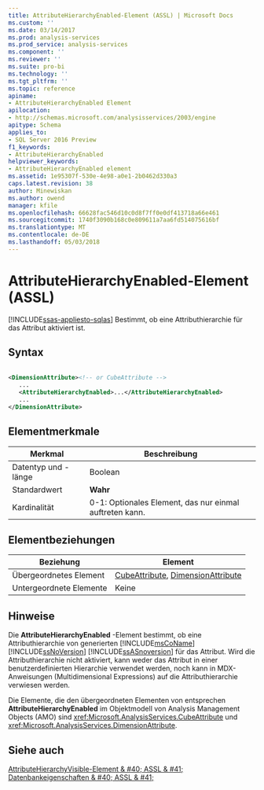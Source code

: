 ```yaml
---
title: AttributeHierarchyEnabled-Element (ASSL) | Microsoft Docs
ms.custom: ''
ms.date: 03/14/2017
ms.prod: analysis-services
ms.prod_service: analysis-services
ms.component: ''
ms.reviewer: ''
ms.suite: pro-bi
ms.technology: ''
ms.tgt_pltfrm: ''
ms.topic: reference
apiname:
- AttributeHierarchyEnabled Element
apilocation:
- http://schemas.microsoft.com/analysisservices/2003/engine
apitype: Schema
applies_to:
- SQL Server 2016 Preview
f1_keywords:
- AttributeHierarchyEnabled
helpviewer_keywords:
- AttributeHierarchyEnabled element
ms.assetid: 1e95307f-530e-4e98-a0e1-2b0462d330a3
caps.latest.revision: 38
author: Minewiskan
ms.author: owend
manager: kfile
ms.openlocfilehash: 66628fac546d10c0d8f7ff0e0df413718a66e461
ms.sourcegitcommit: 1740f3090b168c0e809611a7aa6fd514075616bf
ms.translationtype: MT
ms.contentlocale: de-DE
ms.lasthandoff: 05/03/2018
---
```

# <a name="attributehierarchyenabled-element-assl"></a>AttributeHierarchyEnabled-Element (ASSL)
[!INCLUDE[ssas-appliesto-sqlas](../../../includes/ssas-appliesto-sqlas.md)]
  Bestimmt, ob eine Attributhierarchie für das Attribut aktiviert ist.  
  
## <a name="syntax"></a>Syntax  
  
```xml  
  
<DimensionAttribute><!-- or CubeAttribute -->  
   ...  
   <AttributeHierarchyEnabled>...</AttributeHierarchyEnabled>  
   ...  
</DimensionAttribute>  
```  
  
## <a name="element-characteristics"></a>Elementmerkmale  
  
|Merkmal|Beschreibung|  
|--------------------|-----------------|  
|Datentyp und -länge|Boolean|  
|Standardwert|**Wahr**|  
|Kardinalität|0-1: Optionales Element, das nur einmal auftreten kann.|  
  
## <a name="element-relationships"></a>Elementbeziehungen  
  
|Beziehung|Element|  
|------------------|-------------|  
|Übergeordnetes Element|[CubeAttribute](../../../analysis-services/scripting/data-type/cubeattribute-data-type-assl.md), [DimensionAttribute](../../../analysis-services/scripting/data-type/dimensionattribute-data-type-assl.md)|  
|Untergeordnete Elemente|Keine|  
  
## <a name="remarks"></a>Hinweise  
 Die **AttributeHierarchyEnabled** -Element bestimmt, ob eine Attributhierarchie von generierten [!INCLUDE[msCoName](../../../includes/msconame-md.md)] [!INCLUDE[ssNoVersion](../../../includes/ssnoversion-md.md)] [!INCLUDE[ssASnoversion](../../../includes/ssasnoversion-md.md)] für das Attribut. Wird die Attributhierarchie nicht aktiviert, kann weder das Attribut in einer benutzerdefinierten Hierarchie verwendet werden, noch kann in MDX-Anweisungen (Multidimensional Expressions) auf die Attributhierarchie verwiesen werden.  
  
 Die Elemente, die den übergeordneten Elementen von entsprechen **AttributeHierarchyEnabled** im Objektmodell von Analysis Management Objects (AMO) sind <xref:Microsoft.AnalysisServices.CubeAttribute> und <xref:Microsoft.AnalysisServices.DimensionAttribute>.  
  
## <a name="see-also"></a>Siehe auch  
 [AttributeHierarchyVisible-Element & #40; ASSL & #41;](../../../analysis-services/scripting/properties/attributehierarchyvisible-element-assl.md)   
 [Datenbankeigenschaften & #40; ASSL & #41;](../../../analysis-services/scripting/properties/properties-assl.md)  
  
  
